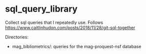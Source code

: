 # sql_query_library
Collect sql queries that I repeatedly use. Follows https://www.caitlinhudon.com/posts/2018/11/28/git-sql-together

Directories:
- mag_bibliometrics/: queries for the mag-proquest-nsf database
